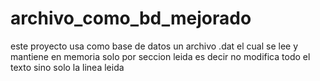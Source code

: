 # archivo_como_bd_mejorado
este proyecto usa como base de datos un archivo .dat el cual se lee y mantiene en memoria solo por seccion leida es decir no modifica todo el texto sino solo la linea leida 
